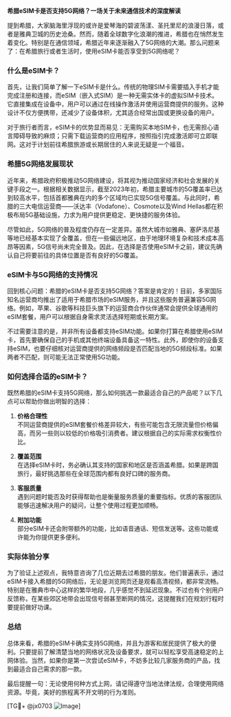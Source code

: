 **希腊eSIM卡是否支持5G网络？一场关于未来通信技术的深度解读**

提到希腊，大家脑海里浮现的或许是爱琴海的碧波荡漾、圣托里尼的浪漫日落，或者是雅典卫城的历史沧桑。然而，随着全球数字化浪潮的推进，希腊也在悄然发生着变化。特别是在通信领域，希腊近年来逐渐融入了5G网络的大潮。那么问题来了：在希腊旅行或者生活时，使用eSIM卡能否享受到5G网络呢？

### 什么是eSIM卡？
首先，让我们简单了解一下eSIM卡是什么。传统的物理SIM卡需要插入手机才能完成注册和连接，而eSIM（嵌入式SIM）是一种无需实体卡的虚拟SIM卡技术。它直接集成在设备中，用户可以通过在线操作激活并使用运营商提供的服务。这种设计不仅方便携带，还减少了设备体积，尤其适合经常出国或更换设备的用户。

对于旅行者而言，eSIM卡的优势显而易见：无需购买本地SIM卡，也无需担心语言障碍导致的麻烦；只需下载运营商的应用程序，按照指引完成激活即可立即联网。这对于计划前往希腊旅游或长期居住的人来说无疑是一个福音。

### 希腊5G网络发展现状
近年来，希腊政府积极推动5G网络建设，将其视为推动国家经济和社会发展的关键手段之一。根据相关数据显示，截至2023年初，希腊主要城市的5G覆盖率已达到较高水平，包括首都雅典在内的多个区域均已实现5G信号覆盖。与此同时，希腊的三大电信运营商——沃达丰（Vodafone）、Cosmote以及Wind Hellas都在积极布局5G基础设施，力求为用户提供更稳定、更快捷的服务体验。

尽管如此，5G网络的普及程度仍存在一定差异。虽然大城市如雅典、塞萨洛尼基等地已经基本实现了全覆盖，但在一些偏远地区，由于地理环境复杂和技术成本高昂等因素，5G信号尚未完全普及。因此，在选择是否使用eSIM卡之前，建议先确认自己将要前往的具体位置是否有良好的5G覆盖。

### eSIM卡与5G网络的支持情况
回到核心问题：希腊的eSIM卡是否支持5G网络？答案是肯定的！目前，多家国际知名运营商均推出了适用于希腊市场的eSIM服务，并且这些服务普遍兼容5G网络。例如，苹果、谷歌等科技巨头旗下的运营商合作伙伴通常会提供全球通用的eSIM套餐，用户可以根据自身需求灵活选择短期或长期方案。

不过需要注意的是，并非所有设备都支持eSIM功能。如果你打算在希腊使用eSIM卡，首先要确保自己的手机或其他终端设备具备这一特性。此外，即使你的设备支持eSIM，也要仔细核对运营商提供的网络频段是否匹配当地的5G频段标准。如果两者不匹配，则可能无法正常使用5G功能。

### 如何选择合适的eSIM卡？
既然希腊的eSIM卡支持5G网络，那么如何挑选一款最适合自己的产品呢？以下几点可以帮助你做出明智的选择：

1. **价格合理性**  
   不同运营商提供的eSIM套餐价格差异较大，有些可能包含无限流量但价格偏高，而另一些则以较低的价格吸引消费者。建议根据自己的实际需求权衡性价比。

2. **覆盖范围**  
   在选择eSIM卡时，务必确认其支持的国家和地区是否涵盖希腊。如果是跨国旅行，最好挑选那些在全球范围内都有良好口碑的服务商。

3. **客服质量**  
   遇到问题时能否及时获得帮助也是衡量服务质量的重要指标。优质的客服团队能够迅速解决用户的疑问，让整个使用过程更加顺畅。

4. **附加功能**  
   部分eSIM卡还会附带额外的功能，比如语音通话、短信发送等。这些功能或许能为你提供更多便利。

### 实际体验分享
为了验证上述观点，我特意咨询了几位近期去过希腊的朋友。他们普遍表示，通过eSIM卡接入希腊的5G网络后，无论是浏览网页还是观看高清视频，都非常流畅。特别是在雅典市中心这样的繁华地段，几乎感觉不到延迟现象。不过也有个别用户反馈称，在某些郊区地带会出现信号弱甚至断网的情况，这提醒我们在规划行程时要提前做好功课。

### 总结
总体来看，希腊的eSIM卡确实支持5G网络，并且为游客和居民提供了极大的便利。只要提前了解清楚当地的网络状况及设备要求，就可以轻松享受高速稳定的上网体验。当然，如果你是第一次尝试eSIM卡，不妨多比较几家服务商的产品，找到最适合自己需求的那一款。

最后提醒一句：无论使用何种方式上网，请记得遵守当地法律法规，合理使用网络资源。毕竟，美好的旅程离不开文明的行为准则。

[TG💪+ @jx0703 ![Image](https://github.com/user-attachments/assets/dbca1d08-cadb-493c-b0ec-ad6f7a83f270)]